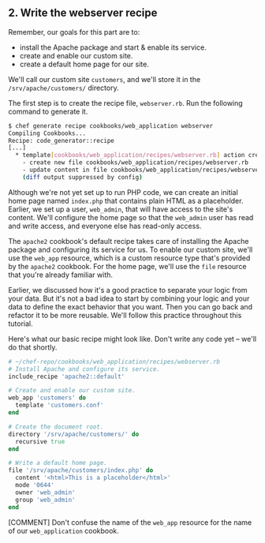 ## 2. Write the webserver recipe

Remember, our goals for this part are to:

* install the Apache package and start & enable its service.
* create and enable our custom site.
* create a default home page for our site.

We'll call our custom site `customers`, and we'll store it in the <code class="file-path">/srv/apache/customers/</code> directory.

The first step is to create the recipe file, <code class="file-path">webserver.rb</code>. Run the following command to generate it.

```bash
$ chef generate recipe cookbooks/web_application webserver
Compiling Cookbooks...
Recipe: code_generator::recipe
[...]
  * template[cookbooks/web_application/recipes/webserver.rb] action create
    - create new file cookbooks/web_application/recipes/webserver.rb
    - update content in file cookbooks/web_application/recipes/webserver.rb from none to bc6813
    (diff output suppressed by config)
```

Although we're not yet set up to run PHP code, we can create an initial home page named <code class="file-path">index.php</code> that contains plain HTML as a placeholder. Earlier, we set up a user, `web_admin`, that will have access to the site's content. We'll configure the home page so that the `web_admin` user has read and write access, and everyone else has read-only access.

The `apache2` cookbook's default recipe takes care of installing the Apache package and configuring its service for us. To enable our custom site, we'll use the `web_app` resource, which is a custom resource type that's provided by the `apache2` cookbook. For the home page, we'll use the `file` resource that you're already familiar with.

Earlier, we discussed how it's a good practice to separate your logic from your data. But it's not a bad idea to start by combining your logic and your data to define the exact behavior that you want. Then you can go back and refactor it to be more reusable. We'll follow this practice throughout this tutorial.

Here's what our basic recipe might look like. Don't write any code yet &ndash; we'll do that shortly.

```ruby
# ~/chef-repo/cookbooks/web_application/recipes/webserver.rb
# Install Apache and configure its service.
include_recipe 'apache2::default'

# Create and enable our custom site.
web_app 'customers' do
  template 'customers.conf'
end

# Create the document root.
directory '/srv/apache/customers/' do
  recursive true
end

# Write a default home page.
file '/srv/apache/customers/index.php' do
  content '<html>This is a placeholder</html>'
  mode '0644'
  owner 'web_admin'
  group 'web_admin'
end
```

[COMMENT] Don't confuse the name of the `web_app` resource for the name of our `web_application` cookbook.
